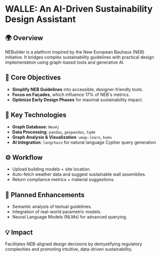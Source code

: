 # WALLE: An AI-Driven Sustainability Design Assistant

## 🌍 Overview
NEBuilder is a platform inspired by the New European Bauhaus (NEB) initiative. It bridges complex sustainability guidelines with practical design implementation using graph-based tools and generative AI.

## 🎯 Core Objectives
- **Simplify NEB Guidelines** into accessible, designer-friendly tools.
- **Focus on Façades**, which influence 17% of NEB's metrics.
- **Optimize Early Design Phases** for maximal sustainability impact.

## 🧠 Key Technologies
- **Graph Database**: `Neo4j`
- **Data Processing**: `pandas`, `geopandas`, `tqdm`
- **Graph Analysis & Visualization**: `umap-learn`, `kumu`
- **AI Integration**: `langchain` for natural language Cypher query generation

## ⚙️ Workflow
- Upload building models + site location.
- Auto-fetch weather data and suggest sustainable wall assemblies.
- Return compliance metrics + material suggestions.

## 🚀 Planned Enhancements
- Semantic analysis of textual guidelines.
- Integration of real-world parametric models.
- Neural Language Models (NLMs) for advanced querying.

## 💡 Impact
Facilitates NEB-aligned design decisions by demystifying regulatory complexities and promoting intuitive, data-driven sustainability.
